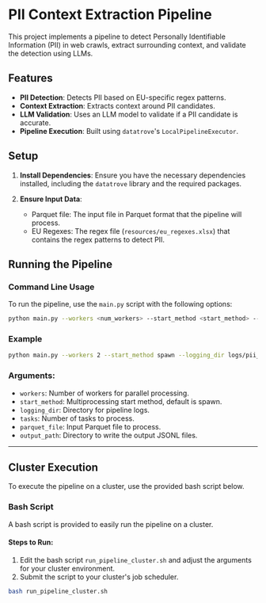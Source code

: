 # PII Context Extraction Pipeline

This project implements a pipeline to detect Personally Identifiable Information (PII) in web crawls, extract surrounding context, and validate the detection using LLMs.

## Features
- **PII Detection**: Detects PII based on EU-specific regex patterns.
- **Context Extraction**: Extracts context around PII candidates.
- **LLM Validation**: Uses an LLM model to validate if a PII candidate is accurate.
- **Pipeline Execution**: Built using `datatrove`'s `LocalPipelineExecutor`.

## Setup

1. **Install Dependencies**: Ensure you have the necessary dependencies installed, including the `datatrove` library and the required packages.

2. **Ensure Input Data**:
    - Parquet file: The input file in Parquet format that the pipeline will process.
    - EU Regexes: The regex file (`resources/eu_regexes.xlsx`) that contains the regex patterns to detect PII.

## Running the Pipeline

### Command Line Usage

To run the pipeline, use the `main.py` script with the following options:

```bash
python main.py --workers <num_workers> --start_method <start_method> --logging_dir <logging_dir> --tasks <num_tasks> --parquet_file <path_to_parquet_file> --output_path <output_directory>
```


### Example
```bash
python main.py --workers 2 --start_method spawn --logging_dir logs/pii_context --tasks 3 --parquet_file hf://datasets/HuggingFaceFW/fineweb/sample/100BT --output_path output_contextExtractor/
```
### Arguments:
- `workers`: Number of workers for parallel processing.
- `start_method`: Multiprocessing start method, default is spawn.
- `logging_dir`: Directory for pipeline logs.
- `tasks`: Number of tasks to process.
- `parquet_file`: Input Parquet file to process.
- `output_path`: Directory to write the output JSONL files.

---

## Cluster Execution

To execute the pipeline on a cluster, use the provided bash script below.

### Bash Script
A bash script is provided to easily run the pipeline on a cluster.

#### Steps to Run:
1. Edit the bash script `run_pipeline_cluster.sh` and adjust the arguments for your cluster environment.
2. Submit the script to your cluster's job scheduler.

```bash
bash run_pipeline_cluster.sh
```

